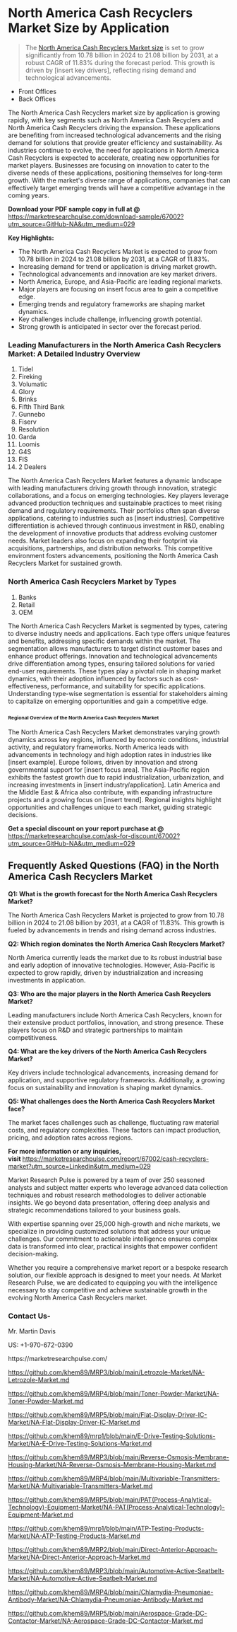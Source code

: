 <h1>North America Cash Recyclers Market&nbsp;Size by Application</h1><blockquote><p>The <a href="https://marketresearchpulse.com/download-sample/67002?utm_source=GitHub-NA&amp;utm_medium=029">North America Cash Recyclers Market size</a> is set to grow significantly from 10.78 billion in 2024 to 21.08 billion by 2031, at a robust CAGR of 11.83% during the forecast period. This growth is driven by [insert key drivers], reflecting rising demand and technological advancements.</p></blockquote><ul><li>Front Offices<li> Back Offices</li></ul><p>The North America Cash Recyclers market size by application is growing rapidly, with key segments such as North America Cash Recyclers and North America Cash Recyclers driving the expansion. These applications are benefiting from increased technological advancements and the rising demand for solutions that provide greater efficiency and sustainability. As industries continue to evolve, the need for applications in North America Cash Recyclers is expected to accelerate, creating new opportunities for market players. Businesses are focusing on innovation to cater to the diverse needs of these applications, positioning themselves for long-term growth. With the market's diverse range of applications, companies that can effectively target emerging trends will have a competitive advantage in the coming years.</p><p><strong>Download your PDF sample copy in full at @ </strong><a href="https://marketresearchpulse.com/download-sample/67002?utm_source=GitHub-NA&amp;utm_medium=029">https://marketresearchpulse.com/download-sample/67002?utm_source=GitHub-NA&amp;utm_medium=029</a></p><p><strong>Key Highlights: </strong></p><ul><li>The North America Cash Recyclers Market is expected to grow from 10.78 billion in 2024 to 21.08 billion by 2031, at a CAGR of 11.83%.</li><li>Increasing demand for trend or application is driving market growth.</li><li>Technological advancements and innovation are key market drivers.</li><li>North America, Europe, and Asia-Pacific are leading regional markets.</li><li>Major players are focusing on insert focus area to gain a competitive edge.</li><li>Emerging trends and regulatory frameworks are shaping market dynamics.</li><li>Key challenges include challenge, influencing growth potential.</li><li>Strong growth is anticipated in sector over the forecast period.</li></ul><h3>Leading Manufacturers in the North America Cash Recyclers Market: A Detailed Industry Overview</h3><ol><li>Tidel</li><li>Fireking</li><li>Volumatic</li><li>Glory</li><li>Brinks</li><li>Fifth Third Bank</li><li>Gunnebo</li><li>Fiserv</li><li>Resolution</li><li>Garda</li><li>Loomis</li><li>G4S</li><li>FIS</li><li>2 Dealers</li></ol><div class="flex max-w-full flex-col flex-grow"><div class="min-h-8 text-message flex w-full flex-col items-end gap-2 whitespace-normal break-words [.text-message+&amp;]:mt-5" dir="auto" data-message-author-role="assistant" data-message-id="fd8432e4-4910-450d-b182-61b7bfb0a01f" data-message-model-slug="gpt-4o"><div class="flex w-full flex-col gap-1 empty:hidden first:pt-[3px]"><div class="markdown prose w-full break-words dark:prose-invert light"><p>The North America Cash Recyclers Market features a dynamic landscape with leading manufacturers driving growth through innovation, strategic collaborations, and a focus on emerging technologies. Key players leverage advanced production techniques and sustainable practices to meet rising demand and regulatory requirements. Their portfolios often span diverse applications, catering to industries such as [insert industries]. Competitive differentiation is achieved through continuous investment in R&amp;D, enabling the development of innovative products that address evolving customer needs. Market leaders also focus on expanding their footprint via acquisitions, partnerships, and distribution networks. This competitive environment fosters advancements, positioning the North America Cash Recyclers Market for sustained growth.</p></div></div></div></div><h3>North America Cash Recyclers Market by Types</h3><ol><li>Banks<li> Retail<li> OEM</li></ol><div class="flex max-w-full flex-col flex-grow"><div class="min-h-8 text-message flex w-full flex-col items-end gap-2 whitespace-normal break-words [.text-message+&amp;]:mt-5" dir="auto" data-message-author-role="assistant" data-message-id="084470be-0bb7-4664-bddf-5156b4f41249" data-message-model-slug="gpt-4o-mini"><div class="flex w-full flex-col gap-1 empty:hidden first:pt-[3px]"><div class="markdown prose w-full break-words dark:prose-invert light"><p>The North America Cash Recyclers Market is segmented by types, catering to diverse industry needs and applications. Each type offers unique features and benefits, addressing specific demands within the market. The segmentation allows manufacturers to target distinct customer bases and enhance product offerings. Innovation and technological advancements drive differentiation among types, ensuring tailored solutions for varied end-user requirements. These types play a pivotal role in shaping market dynamics, with their adoption influenced by factors such as cost-effectiveness, performance, and suitability for specific applications. Understanding type-wise segmentation is essential for stakeholders aiming to capitalize on emerging opportunities and gain a competitive edge.</p></div></div></div></div><h3><span style="font-size: 11px;">Regional Overview of the North America Cash Recyclers Market</span></h3><div class="flex max-w-full flex-col flex-grow"><div class="min-h-8 text-message flex w-full flex-col items-end gap-2 whitespace-normal break-words [.text-message+&amp;]:mt-5" dir="auto" data-message-author-role="assistant" data-message-id="e9038762-ce64-4e30-91c9-9bd413514231" data-message-model-slug="gpt-4o-mini"><div class="flex w-full flex-col gap-1 empty:hidden first:pt-[3px]"><div class="markdown prose w-full break-words dark:prose-invert light"><p>The North America Cash Recyclers Market demonstrates varying growth dynamics across key regions, influenced by economic conditions, industrial activity, and regulatory frameworks. North America leads with advancements in technology and high adoption rates in industries like [insert example]. Europe follows, driven by innovation and strong governmental support for [insert focus area]. The Asia-Pacific region exhibits the fastest growth due to rapid industrialization, urbanization, and increasing investments in [insert industry/application]. Latin America and the Middle East &amp; Africa also contribute, with expanding infrastructure projects and a growing focus on [insert trend]. Regional insights highlight opportunities and challenges unique to each market, guiding strategic decisions.</p></div></div></div></div><p><strong>Get a special discount on your report purchase at @ </strong><a href="https://marketresearchpulse.com/ask-for-discount/67002?utm_source=GitHub-NA&amp;utm_medium=029">https://marketresearchpulse.com/ask-for-discount/67002?utm_source=GitHub-NA&amp;utm_medium=029</a></p><h2>Frequently Asked Questions (FAQ) in the North America Cash Recyclers Market</h2><p><strong>Q1: What is the growth forecast for the North America Cash Recyclers Market?</strong></p><p>The North America Cash Recyclers Market is projected to grow from 10.78 billion in 2024 to 21.08 billion by 2031, at a CAGR of 11.83%. This growth is fueled by advancements in trends and rising demand across industries.</p><p><strong>Q2: Which region dominates the North America Cash Recyclers Market?</strong></p><p>North America currently leads the market due to its robust industrial base and early adoption of innovative technologies. However, Asia-Pacific is expected to grow rapidly, driven by industrialization and increasing investments in application.</p><p><strong>Q3: Who are the major players in the North America Cash Recyclers Market?</strong></p><p>Leading manufacturers include North America Cash Recyclers, known for their extensive product portfolios, innovation, and strong presence. These players focus on R&amp;D and strategic partnerships to maintain competitiveness.</p><p><strong>Q4: What are the key drivers of the North America Cash Recyclers Market?</strong></p><p>Key drivers include technological advancements, increasing demand for application, and supportive regulatory frameworks. Additionally, a growing focus on sustainability and innovation is shaping market dynamics.</p><p><strong>Q5: What challenges does the North America Cash Recyclers Market face?</strong></p><p>The market faces challenges such as challenge, fluctuating raw material costs, and regulatory complexities. These factors can impact production, pricing, and adoption rates across regions.</p><p><strong>For more information or any inquiries, visit&nbsp;</strong><a href="https://marketresearchpulse.com/report/67002/cash-recyclers-market?utm_source=Linkedin&utm_medium=029">https://marketresearchpulse.com/report/67002/cash-recyclers-market?utm_source=Linkedin&utm_medium=029</a></p><p>Market Research Pulse is powered by a team of over 250 seasoned analysts and subject matter experts who leverage advanced data collection techniques and robust research methodologies to deliver actionable insights. We go beyond data presentation, offering deep analysis and strategic recommendations tailored to your business goals.</p><p>With expertise spanning over 25,000 high-growth and niche markets, we specialize in providing customized solutions that address your unique challenges. Our commitment to actionable intelligence ensures complex data is transformed into clear, practical insights that empower confident decision-making.</p><p>Whether you require a comprehensive market report or a bespoke research solution, our flexible approach is designed to meet your needs. At Market Research Pulse, we are dedicated to equipping you with the intelligence necessary to stay competitive and achieve sustainable growth in the evolving North America Cash Recyclers market.</p><h3><strong>Contact Us-</strong></h3><p>Mr. Martin Davis</p><p>US: +1-970-672-0390</p><p>https://marketresearchpulse.com/</p><p><a href="https://github.com/khem89/MRP3/blob/main/Letrozole-Market/NA-Letrozole-Market.md">https://github.com/khem89/MRP3/blob/main/Letrozole-Market/NA-Letrozole-Market.md</a></p><p><a href="https://github.com/khem89/MRP4/blob/main/Toner-Powder-Market/NA-Toner-Powder-Market.md">https://github.com/khem89/MRP4/blob/main/Toner-Powder-Market/NA-Toner-Powder-Market.md</a></p><p><a href="https://github.com/khem89/MRP5/blob/main/Flat-Display-Driver-IC-Market/NA-Flat-Display-Driver-IC-Market.md">https://github.com/khem89/MRP5/blob/main/Flat-Display-Driver-IC-Market/NA-Flat-Display-Driver-IC-Market.md</a></p><p><a href="https://github.com/khem89/mrp1/blob/main/E-Drive-Testing-Solutions-Market/NA-E-Drive-Testing-Solutions-Market.md">https://github.com/khem89/mrp1/blob/main/E-Drive-Testing-Solutions-Market/NA-E-Drive-Testing-Solutions-Market.md</a></p><p><a href="https://github.com/khem89/MRP3/blob/main/Reverse-Osmosis-Membrane-Housing-Market/NA-Reverse-Osmosis-Membrane-Housing-Market.md">https://github.com/khem89/MRP3/blob/main/Reverse-Osmosis-Membrane-Housing-Market/NA-Reverse-Osmosis-Membrane-Housing-Market.md</a></p><p><a href="https://github.com/khem89/MRP4/blob/main/Multivariable-Transmitters-Market/NA-Multivariable-Transmitters-Market.md">https://github.com/khem89/MRP4/blob/main/Multivariable-Transmitters-Market/NA-Multivariable-Transmitters-Market.md</a></p><p><a href="https://github.com/khem89/MRP5/blob/main/PAT(Process-Analytical-Technology)-Equipment-Market/NA-PAT(Process-Analytical-Technology)-Equipment-Market.md">https://github.com/khem89/MRP5/blob/main/PAT(Process-Analytical-Technology)-Equipment-Market/NA-PAT(Process-Analytical-Technology)-Equipment-Market.md</a></p><p><a href="https://github.com/khem89/mrp1/blob/main/ATP-Testing-Products-Market/NA-ATP-Testing-Products-Market.md">https://github.com/khem89/mrp1/blob/main/ATP-Testing-Products-Market/NA-ATP-Testing-Products-Market.md</a></p><p><a href="https://github.com/khem89/MRP2/blob/main/Direct-Anterior-Approach-Market/NA-Direct-Anterior-Approach-Market.md">https://github.com/khem89/MRP2/blob/main/Direct-Anterior-Approach-Market/NA-Direct-Anterior-Approach-Market.md</a></p><p><a href="https://github.com/khem89/MRP3/blob/main/Automotive-Active-Seatbelt-Market/NA-Automotive-Active-Seatbelt-Market.md">https://github.com/khem89/MRP3/blob/main/Automotive-Active-Seatbelt-Market/NA-Automotive-Active-Seatbelt-Market.md</a></p><p><a href="https://github.com/khem89/MRP4/blob/main/Chlamydia-Pneumoniae-Antibody-Market/NA-Chlamydia-Pneumoniae-Antibody-Market.md">https://github.com/khem89/MRP4/blob/main/Chlamydia-Pneumoniae-Antibody-Market/NA-Chlamydia-Pneumoniae-Antibody-Market.md</a></p><p><a href="https://github.com/khem89/MRP5/blob/main/Aerospace-Grade-DC-Contactor-Market/NA-Aerospace-Grade-DC-Contactor-Market.md">https://github.com/khem89/MRP5/blob/main/Aerospace-Grade-DC-Contactor-Market/NA-Aerospace-Grade-DC-Contactor-Market.md</a></p>
